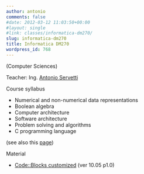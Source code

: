 ```yaml
---
author: antonio
comments: false
#date: 2012-03-12 11:03:50+00:00
#layout: single
#link: classes/informatica-dm270/
slug: informatica-dm270
title: Informatica DM270
wordpress_id: 768
---
```


(Computer Sciences)

Teacher: Ing. [Antonio Servetti]({{site.baseurl}}/people/servetti)

Course syllabus

- Numerical and non-numerical data representations
- Boolean algebra
- Computer architecture
- Software architecture
- Problem solving and algorithms
- C programming language

(see also this [page](https://sites.google.com/site/informaticadm270))

Material

- [Code::Blocks customized]({{site.baseurl}}/wp-content/uploads/2012/03/Codeblocks-Polito.setup_.20120224B.exe) (ver 10.05 p1.0)
